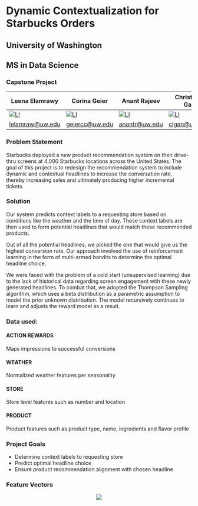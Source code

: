 # Dynamic Contextualization for Starbucks Orders
## University of Washington
## MS in Data Science
### Capstone Project

| Leena Elamrawy | Corina Geier   | Anant Rajeev   | Christie L. Gan | Emily Yamauchi |
|----------------|----------------|----------------|-----------------|----------------|
|[![LI][li-shield]][li-url_le]|[![LI][li-shield]][li-url_cg]|[![LI][li-shield]][li-url_ar]|[![LI][li-shield]][li-url_clg]|[![LI][li-shield]][li-url_ey]|
|lelamraw@uw.edu|geiercc@uw.edu|anantr@uw.edu|clgan@uw.edu|eyamauch@uw.edu|

### Problem Statement

Starbucks deployed a new product recommendation system on their drive-thru screens at 4,000 Starbucks locations across the United States. 
The goal of this project is to redesign the recommendation system to include dynamic and contextual headlines to increase the conversation rate, 
thereby increasing sales and ultimately producing higher incremental tickets. 

### Solution

Our system predicts context labels to a requesting store based on conditions like the weather and the time of day. 
These context labels are then used to form potential headlines that would match these recommended products.    

Out of all the potential headlines, we picked the one that would give us the highest conversion rate. 
Our approach involved the use of reinforcement learning in the form of multi-armed bandits to determine the optimal headline choice.   

We were faced with the problem of a cold start (unsupervised learning) due to the lack of historical data regarding screen engagement with these newly generated headlines. 
To combat that, we adopted the Thompson Sampling algorithm, which uses a beta distribution as a parametric assumption to model the prior unknown distribution. 
The model recursively continues to learn and adjusts the reward model as a result.

### Data used:

#### ACTION REWARDS
Maps impressions to successful conversions
#### WEATHER
Normalized weather features per seasonality
#### STORE
Store level features such as number and location
#### PRODUCT
Product features such as product type, name, ingredients and flavor profile

### Project Goals

- Determine context labels to requesting store
- Predict optimal headline choice
- Ensure product recommendation alignment with chosen headline

### Feature Vectors

<p align="center">
  <img src="https://github.com/emi90/uw-sbux-capstone/blob/main/img/feature_vectors.png" />
</p>

<!-- MARKDOWN LINKS & IMAGES -->

[li-shield]: https://img.shields.io/badge/-LinkedIn-black.svg?style=for-the-badge&logo=linkedin&colorB=555
[li-url_le]: https://www.linkedin.com/in/eyamauchi/
[li-url_cg]: https://www.linkedin.com/in/eyamauchi/
[li-url_ar]: https://www.linkedin.com/in/eyamauchi/
[li-url_clg]: https://www.linkedin.com/in/eyamauchi/
[li-url_ey]: https://www.linkedin.com/in/eyamauchi/